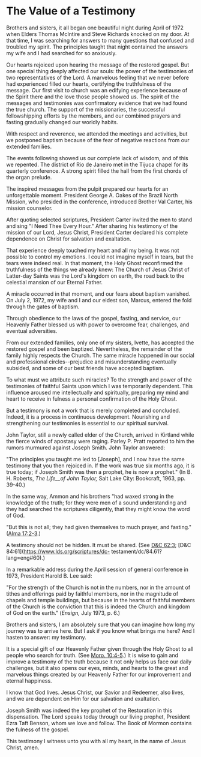 # The Value of a Testimony

Brothers and sisters, it all began one beautiful night during April of 1972
when Elders Thomas McIntire and Steve Richards knocked on my door. At that
time, I was searching for answers to many questions that confused and troubled
my spirit. The principles taught that night contained the answers my wife and
I had searched for so anxiously.

Our hearts rejoiced upon hearing the message of the restored gospel. But one
special thing deeply affected our souls: the power of the testimonies of two
representatives of the Lord. A marvelous feeling that we never before had
experienced filled our hearts, certifying the truthfulness of the message. Our
first visit to church was an edifying experience because of the Spirit there
and the love those people showed us. The spirit of the messages and
testimonies was confirmatory evidence that we had found the true church. The
support of the missionaries, the successful fellowshipping efforts by the
members, and our combined prayers and fasting gradually changed our worldly
habits.

With respect and reverence, we attended the meetings and activities, but we
postponed baptism because of the fear of negative reactions from our extended
families.

The events following showed us our complete lack of wisdom, and of this we
repented. The district of Rio de Janeiro met in the Tijuca chapel for its
quarterly conference. A strong spirit filled the hall from the first chords of
the organ prelude.

The inspired messages from the pulpit prepared our hearts for an unforgettable
moment. President George A. Oakes of the Brazil North Mission, who presided in
the conference, introduced Brother Val Carter, his mission counselor.

After quoting selected scriptures, President Carter invited the men to stand
and sing "I Need Thee Every Hour." After sharing his testimony of the mission
of our Lord, Jesus Christ, President Carter declared his complete dependence
on Christ for salvation and exaltation.

That experience deeply touched my heart and all my being. It was not possible
to control my emotions. I could not imagine myself in tears, but the tears
were indeed real. In that moment, the Holy Ghost reconfirmed the truthfulness
of the things we already knew: The Church of Jesus Christ of Latter-day Saints
was the Lord's kingdom on earth, the road back to the celestial mansion of our
Eternal Father.

A miracle occurred in that moment, and our fears about baptism vanished. On
July 2, 1972, my wife and I and our eldest son, Marcus, entered the fold
through the gates of baptism.

Through obedience to the laws of the gospel, fasting, and service, our
Heavenly Father blessed us with power to overcome fear, challenges, and
eventual adversities.

From our extended families, only one of my sisters, Ivette, has accepted the
restored gospel and been baptized. Nevertheless, the remainder of the family
highly respects the Church. The same miracle happened in our social and
professional circles--prejudice and misunderstanding eventually subsided, and
some of our best friends have accepted baptism.

To what must we attribute such miracles? To the strength and power of the
testimonies of faithful Saints upon which I was temporarily dependent. This
influence aroused me intellectually and spiritually, preparing my mind and
heart to receive in fulness a personal confirmation of the Holy Ghost.

But a testimony is not a work that is merely completed and concluded. Indeed,
it is a process in continuous development. Nourishing and strengthening our
testimonies is essential to our spiritual survival.

John Taylor, still a newly called elder of the Church, arrived in Kirtland
while the fierce winds of apostasy were raging. Parley P. Pratt reported to
him the rumors murmured against Joseph Smith. John Taylor answered:

"The principles you taught me led to [Joseph], and I now have the same
testimony that you then rejoiced in. If the work was true six months ago, it
is true today; if Joseph Smith was then a prophet, he is now a prophet." (In
B. H. Roberts, _The Life__of John Taylor,_ Salt Lake City: Bookcraft, 1963,
pp. 39-40.)

In the same way, Ammon and his brothers "had waxed strong in the knowledge of
the truth; for they were men of a sound understanding and they had searched
the scriptures diligently, that they might know the word of God.

"But this is not all; they had given themselves to much prayer, and fasting."
([Alma 17:2-3](https://www.lds.org/scriptures/bofm/alma/17.2-3?lang=eng#1).)

A testimony should not be hidden. It must be shared. (See [D&amp;C
62:3](https://www.lds.org/scriptures/dc-testament/dc/62.3?lang=eng#2);
[D&amp;C 84:61](https://www.lds.org/scriptures/dc-
testament/dc/84.61?lang=eng#60).)

In a remarkable address during the April session of general conference in
1973, President Harold B. Lee said:

"For the strength of the Church is not in the numbers, nor in the amount of
tithes and offerings paid by faithful members, nor in the magnitude of chapels
and temple buildings, but because in the hearts of faithful members of the
Church is the conviction that this is indeed the Church and kingdom of God on
the earth." (_Ensign,_ July 1973, p. 6.)

Brothers and sisters, I am absolutely sure that you can imagine how long my
journey was to arrive here. But I ask if you know what brings me here? And I
hasten to answer: my testimony.

It is a special gift of our Heavenly Father given through the Holy Ghost to
all people who search for truth. (See [Moro.
10:4-5](https://www.lds.org/scriptures/bofm/moro/10.4-5?lang=eng#3).) It is
wise to gain and improve a testimony of the truth because it not only helps us
face our daily challenges, but it also opens our eyes, minds, and hearts to
the great and marvelous things created by our Heavenly Father for our
improvement and eternal happiness.

I know that God lives. Jesus Christ, our Savior and Redeemer, also lives, and
we are dependent on Him for our salvation and exaltation.

Joseph Smith was indeed the key prophet of the Restoration in this
dispensation. The Lord speaks today through our living prophet, President Ezra
Taft Benson, whom we love and follow. The Book of Mormon contains the fulness
of the gospel.

This testimony I witness unto you with all my heart, in the name of Jesus
Christ, amen.

